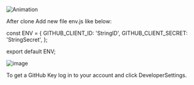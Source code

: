 ![Animation](https://user-images.githubusercontent.com/25160664/137745358-ee99b31e-b1e9-40ce-9203-6a1d2441ecfd.gif)

After clone Add new file env.js like below: 

const ENV = {
  GITHUB_CLIENT_ID: 'StringID',
  GITHUB_CLIENT_SECRET: 'StringSecret',
};

export default ENV;

![image](https://user-images.githubusercontent.com/25160664/137750498-bc92ecc6-61df-4411-8ff0-a739b441b5fd.png)


To get a GitHub Key log in to your account and click DeveloperSettings. 

